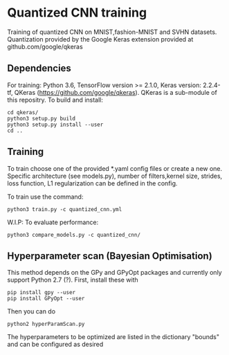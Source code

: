 # Quantized CNN training

Training of quantized CNN on MNIST,fashion-MNIST and SVHN datasets. Quantization provided by the Google Keras extension provided at github.com/google/qkeras

## Dependencies

For training: Python 3.6, TensorFlow version >= 2.1.0, Keras version: 2.2.4-tf, QKeras (https://github.com/google/qkeras).
QKeras is a sub-module of this repositry. To build and install:
```
cd qkeras/
python3 setup.py build
python3 setup.py install --user
cd ..
```

## Training

To train choose one of the provided *.yaml config files or create a new one. Specific architecture (see models.py), number of filters,kernel size, strides, loss function, L1 regularization can be defined in the config.

To train use the command:

```
python3 train.py -c quantized_cnn.yml
```

W.I.P: To evaluate performance:

```
python3 compare_models.py -c quantized_cnn/
```


## Hyperparameter scan (Bayesian Optimisation)

This method depends on the GPy and GPyOpt packages and currently only support Python 2.7 (?). First, install these with

```
pip install gpy --user
pip install GPyOpt --user
```
Then you can do 
```
python2 hyperParamScan.py 
```

The hyperparameters to be optimized are listed in  the dictionary "bounds" and can be configured as desired
